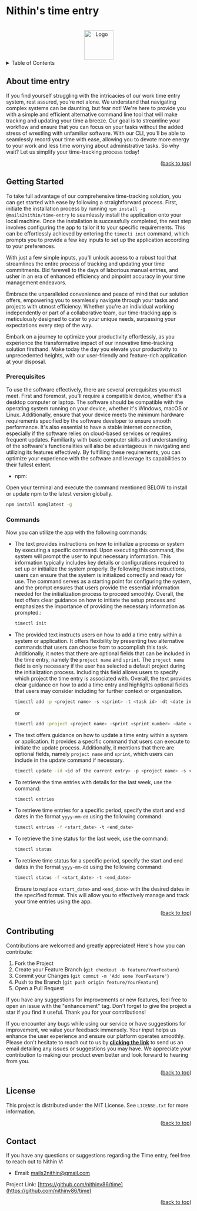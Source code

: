 # Nithin's time entry

<a name="readme-top"></a>

<!-- PROJECT LOGO -->
<br />
<div align="center">
  <a href="https://github.com/nithinv86/time">
    <img src="https://github.com/nithinv86/time/favicon.png" alt="Logo" width="80" height="80">
  </a>
</div>

<!-- TABLE OF CONTENTS -->
<details>
  <summary>Table of Contents</summary>
  <ol>
    <li>
      <a href="#about-the-project">About </a>
    </li>
    <li>
      <a href="#getting-started">Getting Started</a>
      <ul>
        <li><a href="#prerequisites">Prerequisites</a></li>
        <!-- <li><a href="#installation">Installation</a></li> -->
        <li><a href="#commands">Commands</a></li>
      </ul>
    </li>
    <li><a href="#contributing">Contributing</a></li>
    <li><a href="#license">License</a></li>
    <li><a href="#contact">Contact</a></li>
  </ol>
</details>

<!-- ABOUT THE PROJECT -->

## About time entry

If you find yourself struggling with the intricacies of our work time entry system, rest assured, you're not alone. We understand that navigating complex systems can be daunting, but fear not! We're here to provide you with a simple and efficient alternative command line tool that will make tracking and updating your time a breeze. Our goal is to streamline your workflow and ensure that you can focus on your tasks without the added stress of wrestling with unfamiliar software. With our CLI, you'll be able to seamlessly record your time with ease, allowing you to devote more energy to your work and less time worrying about administrative tasks. So why wait? Let us simplify your time-tracking process today!

<p align="right">(<a href="#readme-top">back to top</a>)</p>

<!-- GETTING STARTED -->

## Getting Started

To take full advantage of our comprehensive time-tracking solution, you can get started with ease by following a straightforward process. First, initiate the installation process by running `npm install -g @mails2nithin/time-entry` to seamlessly install the application onto your local machine. Once the installation is successfully completed, the next step involves configuring the app to tailor it to your specific requirements. This can be effortlessly achieved by entering the `timecli init` command, which prompts you to provide a few key inputs to set up the application according to your preferences.

With just a few simple inputs, you'll unlock access to a robust tool that streamlines the entire process of tracking and updating your time commitments. Bid farewell to the days of laborious manual entries, and usher in an era of enhanced efficiency and pinpoint accuracy in your time management endeavors.

Embrace the unparalleled convenience and peace of mind that our solution offers, empowering you to seamlessly navigate through your tasks and projects with utmost efficiency. Whether you're an individual working independently or part of a collaborative team, our time-tracking app is meticulously designed to cater to your unique needs, surpassing your expectations every step of the way.

Embark on a journey to optimize your productivity effortlessly, as you experience the transformative impact of our innovative time-tracking solution firsthand. Make today the day you elevate your productivity to unprecedented heights, with our user-friendly and feature-rich application at your disposal.

### Prerequisites

To use the software effectively, there are several prerequisites you must meet. First and foremost, you'll require a compatible device, whether it's a desktop computer or laptop. The software should be compatible with the operating system running on your device, whether it's Windows, macOS or Linux. Additionally, ensure that your device meets the minimum hardware requirements specified by the software developer to ensure smooth performance. It's also essential to have a stable internet connection, especially if the software relies on cloud-based services or requires frequent updates. Familiarity with basic computer skills and understanding of the software's functionalities will also be advantageous in navigating and utilizing its features effectively. By fulfilling these requirements, you can optimize your experience with the software and leverage its capabilities to their fullest extent.

- npm:

Open your terminal and execute the command mentioned BELOW to install or update npm to the latest version globally.

```sh
npm install npm@latest -g
```

### Commands

Now you can utilize the app with the following commands:

- The text provides instructions on how to initialize a process or system by executing a specific command. Upon executing this command, the system will prompt the user to input necessary information. This information typically includes key details or configurations required to set up or initialize the system properly. By following these instructions, users can ensure that the system is initialized correctly and ready for use. The command serves as a starting point for configuring the system, and the prompt ensures that users provide the essential information needed for the initialization process to proceed smoothly. Overall, the text offers clear guidance on how to initiate the setup process and emphasizes the importance of providing the necessary information as prompted.:

  ```sh
  timectl init
  ```

- The provided text instructs users on how to add a time entry within a system or application. It offers flexibility by presenting two alternative commands that users can choose from to accomplish this task. Additionally, it notes that there are optional fields that can be included in the time entry, namely the `project name` and `sprint`. The `project name` field is only necessary if the user has selected a default project during the initialization process. Including this field allows users to specify which project the time entry is associated with. Overall, the text provides clear guidance on how to add a time entry and highlights optional fields that users may consider including for further context or organization.

  ```sh
  timectl add -p <project name> -s <sprint> -t <task id> -dt <date in 'yyyy-mm-dd' format> -w <short description> -du <duration in minutes> -r <comments>
  ```

  or

  ```sh
  timectl add -project <project name> -sprint <sprint number> -date <date in 'yyyy-mm-dd' format> -task <task id> -work <short description> -duration <duration in minutes> -remarks <comments>
  ```

- The text offers guidance on how to update a time entry within a system or application. It provides a specific command that users can execute to initiate the update process. Additionally, it mentions that there are optional fields, namely `project name` and `sprint`, which users can include in the update command if necessary.

  ```sh
  timectl update -id <id of the current entry> -p <project name> -s <sprint> -t <task id> -dt <date in 'yyyy-mm-dd' format> -w <short description> -du <duration in minutes> -r <comments>
  ```

- To retrieve the time entries with details for the last week, use the command:

  ```sh
  timectl entries
  ```

- To retrieve time entries for a specific period, specify the start and end dates in the format `yyyy-mm-dd` using the following command:

  ```sh
  timectl entries -f <start_date> -t <end_date>
  ```

- To retrieve the time status for the last week, use the command:

  ```sh
  timectl status
  ```

- To retrieve time status for a specific period, specify the start and end dates in the format `yyyy-mm-dd` using the following command:

  ```sh
  timectl status -f <start_date> -t <end_date>
  ```

  Ensure to replace `<start_date>` and `<end_date>` with the desired dates in the specified format. This will allow you to effectively manage and track your time entries using the app.

<p align="right">(<a href="#readme-top">back to top</a>)</p>

<!-- CONTRIBUTING -->

## Contributing

Contributions are welcomed and greatly appreciated! Here's how you can contribute:

1. Fork the Project
2. Create your Feature Branch (`git checkout -b feature/YourFeature`)
3. Commit your Changes (`git commit -m 'Add some YourFeature'`)
4. Push to the Branch (`git push origin feature/YourFeature`)
5. Open a Pull Request

If you have any suggestions for improvements or new features, feel free to open an issue with the "enhancement" tag. Don't forget to give the project a star if you find it useful. Thank you for your contributions!

If you encounter any bugs while using our service or have suggestions for improvement, we value your feedback immensely. Your input helps us enhance the user experience and ensure our platform operates smoothly. Please don't hesitate to reach out to us by **[clicking the link](mailto:incoming+nithinv86-time-entry-56105506-ahnteawx9z4nua5ckrbmjp23x-issue@incoming.gitlab.com)** to send us an email detailing any issues or suggestions you may have. We appreciate your contribution to making our product even better and look forward to hearing from you.

<p align="right">(<a href="#readme-top">back to top</a>)</p>

<!-- LICENSE -->

## License

This project is distributed under the MIT License. See `LICENSE.txt` for more information.

<p align="right">(<a href="#readme-top">back to top</a>)</p>

<!-- CONTACT -->

## Contact

If you have any questions or suggestions regarding the Time entry, feel free to reach out to Nithin V:

- Email: mails2nithin@gmail.com

Project Link: [https://github.com/nithinv86/time](https://github.com/nithinv86/time)

<p align="right">(<a href="#readme-top">back to top</a>)</p>
